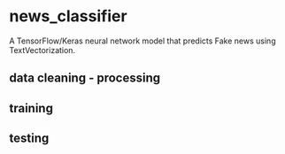 # news_classifier

A TensorFlow/Keras neural network model that predicts Fake news using
TextVectorization.

## data cleaning - processing

## training

## testing